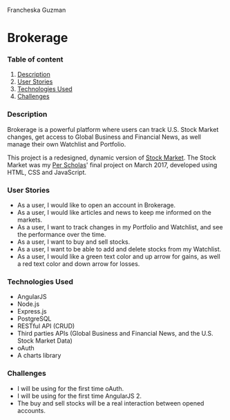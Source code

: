 Francheska Guzman



# Brokerage

### Table of content

1. [Description](#description)
2. [User Stories](#user-stories)
3. [Technologies Used](#technologies-used)
4. [Challenges](#challenges)

<a id="description">

### Description

Brokerage is a powerful platform where users can track U.S. Stock Market changes, get access to Global Business and Financial News, as well manage their own Watchlist and Portfolio.

This project is a redesigned, dynamic version of [Stock Market](https://github.com/francheska-guzman/stock-market). The Stock Market was my [Per Scholas](https://perscholas.org/apply/codebridge)' final project on March 2017, developed using HTML, CSS and JavaScript.

</a>

<a id="user-stories">

### User Stories

- As a user, I would like to open an account in Brokerage.
- As a user, I would like articles and news to keep me informed on the markets.
- As a user, I want to track changes in my Portfolio and Watchlist, and see the performance over the time.
- As a user, I want to buy and sell stocks.
- As a user, I want to be able to add and delete stocks from my Watchlist.
- As a user, I would like a green text color and up arrow for gains, as well a red text color and down arrow for losses.

</a>

<a id="technologies-used">

### Technologies Used

* AngularJS
* Node.js
* Express.js
* PostgreSQL
* RESTful API (CRUD)
* Third parties APIs (Global Business and Financial News, and the U.S. Stock Market Data)
* oAuth
* A charts library

</a>

<a id="challenges">

### Challenges

- I will be using for the first time oAuth.
- I will be using for the first time AngularJS 2.
- The buy and sell stocks will be a real interaction between opened accounts.

</a>

